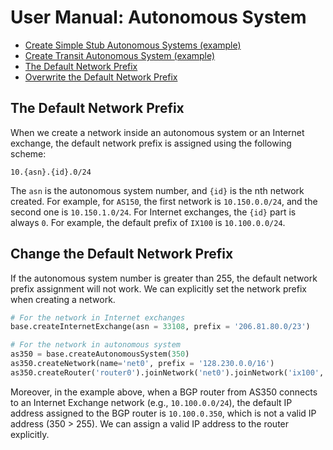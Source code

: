 # User Manual: Autonomous System

- [Create Simple Stub Autonomous Systems (example)](../../examples/A00-simple-as) 
- [Create Transit Autonomous System (example)](../../examples/A01-transit-as) 
- [The Default Network Prefix](#default-network-prefix)
- [Overwrite the Default Network Prefix](#overwrite-default-prefix)


<a id="default-network-prefix"></a>
## The Default Network Prefix

When we create a network inside an autonomous system or an Internet exchange, 
the default network prefix is assigned using the following scheme:

```
10.{asn}.{id}.0/24
```

The `asn` is the autonomous system number, and `{id}` is the nth network created. 
For example, for `AS150`, the first network is `10.150.0.0/24`, and the second one 
is `10.150.1.0/24`. For Internet exchanges, the `{id}` part is always `0`.
For example, the default prefix of `IX100` is `10.100.0.0/24`.


<a id="overwrite-default-prefix"></a>
## Change the Default Network Prefix 

If the autonomous system number is greater than 255, 
the default network prefix assignment will not work. 
We can explicitly set the network prefix when creating a network. 


```python
# For the network in Internet exchanges
base.createInternetExchange(asn = 33108, prefix = '206.81.80.0/23')

# For the network in autonomous system
as350 = base.createAutonomousSystem(350)
as350.createNetwork(name='net0', prefix = '128.230.0.0/16')
as350.createRouter('router0').joinNetwork('net0').joinNetwork('ix100', '10.100.0.35')
```

Moreover, in the example above, when a BGP router from AS350 
connects to an Internet Exchange network (e.g., `10.100.0.0/24`), 
the default IP address assigned to the BGP router is `10.100.0.350`, 
which is not a valid IP address (350 > 255). We can
assign a valid IP address to the router explicitly. 


